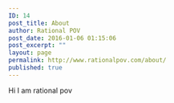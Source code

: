```yaml
---
ID: 14
post_title: About
author: Rational POV
post_date: 2016-01-06 01:15:06
post_excerpt: ""
layout: page
permalink: http://www.rationalpov.com/about/
published: true
---
```

Hi I am rational pov